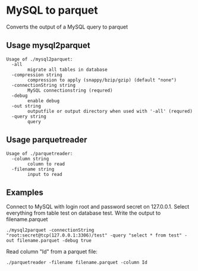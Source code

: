 # MySQL to parquet
Converts the output of a MySQL query to parquet

## Usage mysql2parquet
```
Usage of ./mysql2parquet:
  -all
    	migrate all tables in database
  -compression string
    	compression to apply (snappy/bzip/gzip) (default "none")
  -connectionString string
    	MySQL connectionstring (requred)
  -debug
    	enable debug
  -out string
    	outputfile or output directory when used with '-all' (requred)
  -query string
    	query
```

## Usage parquetreader
```
Usage of ./parquetreader:
  -column string
        column to read
  -filename string
        input to read
```

## Examples
Connect to MySQL with login root and password secret on 127.0.0.1. Select everything from table test on database test. Write the output to filename.parquet
```
./mysql2parquet -connectionString "root:secret@tcp(127.0.0.1:3306)/test" -query "select * from test" -out filename.parquet -debug true
```

Read column "Id" from a parquet file:
```
./parquetreader -filename filename.parquet -column Id
```
